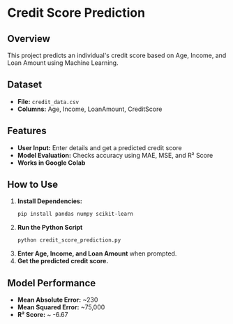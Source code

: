 # Credit Score Prediction

## Overview
This project predicts an individual's credit score based on Age, Income, and Loan Amount using Machine Learning.

## Dataset
- **File:** `credit_data.csv`
- **Columns:** Age, Income, LoanAmount, CreditScore

## Features
- **User Input:** Enter details and get a predicted credit score  
- **Model Evaluation:** Checks accuracy using MAE, MSE, and R² Score  
- **Works in Google Colab**  

## How to Use
1. **Install Dependencies:**
   ```bash
   pip install pandas numpy scikit-learn
   ```
2. **Run the Python Script**
   ```python
   python credit_score_prediction.py
   ```
3. **Enter Age, Income, and Loan Amount** when prompted.
4. **Get the predicted credit score.**

## Model Performance
- **Mean Absolute Error:** ~230
- **Mean Squared Error:** ~75,000
- **R² Score:** ~ -6.67

 


